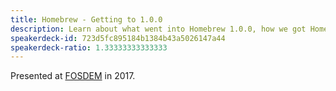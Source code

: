 ```yaml
---
title: Homebrew - Getting to 1.0.0
description: Learn about what went into Homebrew 1.0.0, how we got Homebrew ready to ship such a major milestone and why we decided to declare a 1.0.0 release after all these years.
speakerdeck-id: 723d5fc895184b1384b43a5026147a44
speakerdeck-ratio: 1.33333333333333
---
```

Presented at [FOSDEM](https://archive.fosdem.org/2017/) in 2017.
